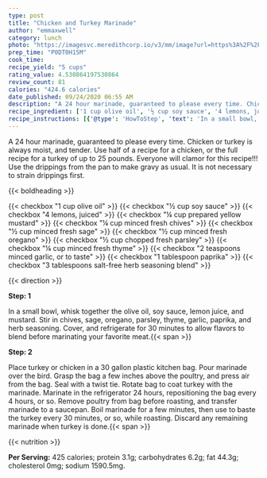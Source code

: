 ```yaml
---
type: post
title: "Chicken and Turkey Marinade"
author: "emmaxwell"
category: lunch
photo: "https://imagesvc.meredithcorp.io/v3/mm/image?url=https%3A%2F%2Fimages.media-allrecipes.com%2Fuserphotos%2F2880668.jpg"
prep_time: "P0DT0H15M"
cook_time: 
recipe_yield: "5 cups"
rating_value: 4.530864197530864
review_count: 81
calories: "424.6 calories"
date_published: 09/24/2020 06:55 AM
description: "A 24 hour marinade, guaranteed to please every time. Chicken or turkey is always moist, and tender. Use half of a recipe for a chicken, or the full recipe for a turkey of up to 25 pounds. Everyone will clamor for this recipe!!! Use the drippings from the pan to make gravy as usual. It is not necessary to strain drippings first."
recipe_ingredient: ['1 cup olive oil', '½ cup soy sauce', '4 lemons, juiced', '¼ cup prepared yellow mustard', '¼ cup minced fresh chives', '½ cup minced fresh sage', '½ cup minced fresh oregano', '½ cup chopped fresh parsley', '¼ cup minced fresh thyme', '2 teaspoons minced garlic, or to taste', '1 tablespoon paprika', '3 tablespoons salt-free herb seasoning blend']
recipe_instructions: [{'@type': 'HowToStep', 'text': 'In a small bowl, whisk together the olive oil, soy sauce, lemon juice, and mustard. Stir in chives, sage, oregano, parsley, thyme, garlic, paprika, and herb seasoning. Cover, and refrigerate for 30 minutes to allow flavors to blend before marinating your favorite meat.\n'}, {'@type': 'HowToStep', 'text': 'Place turkey or chicken in a 30 gallon plastic kitchen bag. Pour marinade over the bird.  Grasp the bag a few inches above the poultry, and press air from the bag. Seal with a twist tie. Rotate bag to coat turkey with the marinade. Marinate in the refrigerator 24 hours, repositioning the bag every 4 hours, or so. Remove poultry from bag before roasting, and transfer marinade to a saucepan. Boil marinade for a few minutes, then use to baste the turkey every 30 minutes, or so, while roasting. Discard any remaining marinade when turkey is done.\n'}]
---
```


A 24 hour marinade, guaranteed to please every time. Chicken or turkey is always moist, and tender. Use half of a recipe for a chicken, or the full recipe for a turkey of up to 25 pounds. Everyone will clamor for this recipe!!! Use the drippings from the pan to make gravy as usual. It is not necessary to strain drippings first. 

{{< boldheading >}}

{{< checkbox "1 cup olive oil" >}}
{{< checkbox "½ cup soy sauce" >}}
{{< checkbox "4  lemons, juiced" >}}
{{< checkbox "¼ cup prepared yellow mustard" >}}
{{< checkbox "¼ cup minced fresh chives" >}}
{{< checkbox "½ cup minced fresh sage" >}}
{{< checkbox "½ cup minced fresh oregano" >}}
{{< checkbox "½ cup chopped fresh parsley" >}}
{{< checkbox "¼ cup minced fresh thyme" >}}
{{< checkbox "2 teaspoons minced garlic, or to taste" >}}
{{< checkbox "1 tablespoon paprika" >}}
{{< checkbox "3 tablespoons salt-free herb seasoning blend" >}}


{{< direction >}}

**Step: 1**

In a small bowl, whisk together the olive oil, soy sauce, lemon juice, and mustard. Stir in chives, sage, oregano, parsley, thyme, garlic, paprika, and herb seasoning. Cover, and refrigerate for 30 minutes to allow flavors to blend before marinating your favorite meat.{{< span >}}

**Step: 2**

Place turkey or chicken in a 30 gallon plastic kitchen bag. Pour marinade over the bird.  Grasp the bag a few inches above the poultry, and press air from the bag. Seal with a twist tie. Rotate bag to coat turkey with the marinade. Marinate in the refrigerator 24 hours, repositioning the bag every 4 hours, or so. Remove poultry from bag before roasting, and transfer marinade to a saucepan. Boil marinade for a few minutes, then use to baste the turkey every 30 minutes, or so, while roasting. Discard any remaining marinade when turkey is done.{{< span >}}

{{< nutrition >}}

**Per Serving:** 425 calories; protein 3.1g; carbohydrates 6.2g; fat 44.3g; cholesterol 0mg; sodium 1590.5mg.